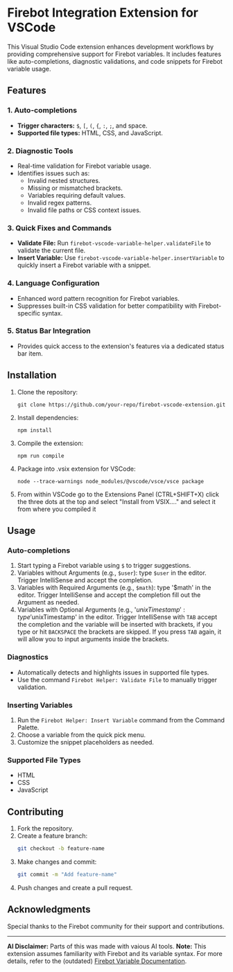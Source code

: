 
# Firebot Integration Extension for VSCode

This Visual Studio Code extension enhances development workflows by providing comprehensive support for Firebot variables. It includes features like auto-completions, diagnostic validations, and code snippets for Firebot variable usage.

## Features

### 1. Auto-completions
- **Trigger characters:** `$`, `[`, `(`, `{`, `:`, `;`, and space.
- **Supported file types:** HTML, CSS, and JavaScript.

### 2. Diagnostic Tools
- Real-time validation for Firebot variable usage.
- Identifies issues such as:
  - Invalid nested structures.
  - Missing or mismatched brackets.
  - Variables requiring default values.
  - Invalid regex patterns.
  - Invalid file paths or CSS context issues.

### 3. Quick Fixes and Commands
- **Validate File:** Run `firebot-vscode-variable-helper.validateFile` to validate the current file.
- **Insert Variable:** Use `firebot-vscode-variable-helper.insertVariable` to quickly insert a Firebot variable with a snippet.

### 4. Language Configuration
- Enhanced word pattern recognition for Firebot variables.
- Suppresses built-in CSS validation for better compatibility with Firebot-specific syntax.

### 5. Status Bar Integration
- Provides quick access to the extension's features via a dedicated status bar item.

## Installation
1. Clone the repository:
   ```
   git clone https://github.com/your-repo/firebot-vscode-extension.git
   ```
2. Install dependencies:
   ```
   npm install
   ```
3. Compile the extension:
   ```
   npm run compile
   ```
4. Package into .vsix extension for VSCode:
   ```
   node --trace-warnings node_modules/@vscode/vsce/vsce package
   ```
5. From within VSCode go to the Extensions Panel (CTRL+SHIFT+X) click the three dots at the top and select "Install from VSIX...." and select it from where you compiled it 

## Usage

### Auto-completions
1. Start typing a Firebot variable using `$` to trigger suggestions.
2. Variables without Arguments (e.g., `$user`): type `$user` in the editor. Trigger IntelliSense and accept the completion.
3. Variables with Required Arguments (e.g., `$math`): type '$math' in the editor. Trigger IntelliSense and accept the completion fill out the Argument as needed.
4. Variables with Optional Arguments (e.g., '$unixTimestamp': type '$unixTimestamp' in the editor. Trigger IntelliSense with `TAB` accept the completion and the variable will be inserted with brackets, if you type or hit `BACKSPACE` the brackets are skipped. If you press `TAB` again, it will allow you to input arguments inside the brackets.

### Diagnostics
- Automatically detects and highlights issues in supported file types.
- Use the command `Firebot Helper: Validate File` to manually trigger validation.

### Inserting Variables
1. Run the `Firebot Helper: Insert Variable` command from the Command Palette.
2. Choose a variable from the quick pick menu.
3. Customize the snippet placeholders as needed.

### Supported File Types
- HTML
- CSS
- JavaScript

## Contributing
1. Fork the repository.
2. Create a feature branch:
   ```bash
   git checkout -b feature-name
   ```
3. Make changes and commit:
   ```bash
   git commit -m "Add feature-name"
   ```
4. Push changes and create a pull request.

## Acknowledgments
Special thanks to the Firebot community for their support and contributions.

---
**AI Disclaimer:** Parts of this was made with vaious AI tools.
**Note:** This extension assumes familiarity with Firebot and its variable syntax. For more details, refer to the (outdated) [Firebot Variable Documentation](https://github.com/crowbartools/Firebot/wiki/Chat-Effect-Variables).
